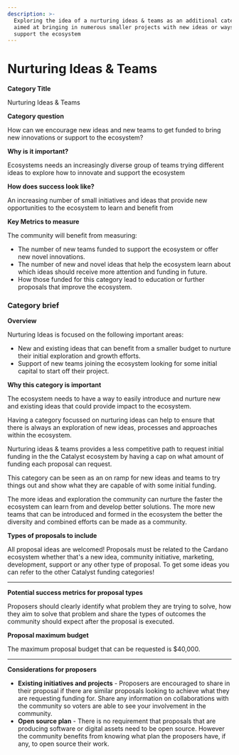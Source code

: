 ```yaml
---
description: >-
  Exploring the idea of a nurturing ideas & teams as an additional category
  aimed at bringing in numerous smaller projects with new ideas or ways to
  support the ecosystem
---
```


# Nurturing Ideas & Teams

**Category Title**

Nurturing Ideas & Teams

**Category question**

How can we encourage new ideas and new teams to get funded to bring new innovations or support to the ecosystem?

**Why is it important?**

Ecosystems needs an increasingly diverse group of teams trying different ideas to explore how to innovate and support the ecosystem

**How does success look like?**

An increasing number of small initiatives and ideas that provide new opportunities to the ecosystem to learn and benefit from

**Key Metrics to measure**

The community will benefit from measuring:

* The number of new teams funded to support the ecosystem or offer new novel innovations.
* The number of new and novel ideas that help the ecosystem learn about which ideas should receive more attention and funding in future.
* How those funded for this category lead to education or further proposals that improve the ecosystem.



### **Category brief**

**Overview**

Nurturing Ideas is focused on the following important areas:

* New and existing ideas that can benefit from a smaller budget to nurture their initial exploration and growth efforts.
* Support of new teams joining the ecosystem looking for some initial capital to start off their project.&#x20;



**Why this category is important**

The ecosystem needs to have a way to easily introduce and nurture new and existing ideas that could provide impact to the ecosystem.

Having a category focussed on nurturing ideas can help to ensure that there is always an exploration of new ideas, processes and approaches within the ecosystem.&#x20;

Nurturing ideas & teams provides a less competitive path to request initial funding in the the Catalyst ecosystem by having a cap on what amount of funding each proposal can request.

This category can be seen as an on ramp for new ideas and teams to try things out and show what they are capable of with some initial funding.

The more ideas and exploration the community can nurture the faster the ecosystem can learn from and develop better solutions. The more new teams that can be introduced and formed in the ecosystem the better the diversity and combined efforts can be made as a community.



**Types of proposals to include**

All proposal ideas are welcomed! Proposals must be related to the Cardano ecosystem whether that's a new idea, community initiative, marketing, development, support or any other type of proposal. To get some ideas you can refer to the other Catalyst funding categories!

****

**Potential success metrics for proposal types**

Proposers should clearly identify what problem they are trying to solve, how they aim to solve that problem and share the types of outcomes the community should expect after the proposal is executed.



**Proposal maximum budget**

The maximum proposal budget that can be requested is $40,000.&#x20;

****

**Considerations for proposers**

* **Existing initiatives and projects** - Proposers are encouraged to share in their proposal if there are similar proposals looking to achieve what they are requesting funding for. Share any information on collaborations with the community so voters are able to see your involvement in the community.
* **Open source plan** - There is no requirement that proposals that are producing software or digital assets need to be open source. However the community benefits from knowing what plan the proposers have, if any, to open source their work.&#x20;
